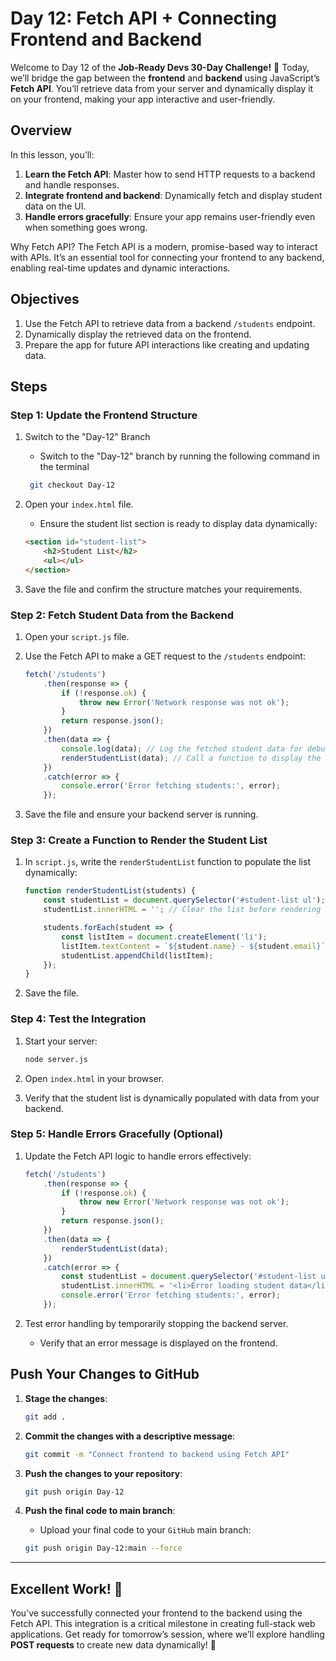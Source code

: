 # Day 12: Fetch API + Connecting Frontend and Backend

Welcome to Day 12 of the **Job-Ready Devs 30-Day Challenge!** 🎉 Today, we’ll bridge the gap between the **frontend** and **backend** using JavaScript’s **Fetch API**. You’ll retrieve data from your server and dynamically display it on your frontend, making your app interactive and user-friendly.

## Overview
In this lesson, you’ll:

1. **Learn the Fetch API**: Master how to send HTTP requests to a backend and handle responses.
2. **Integrate frontend and backend**: Dynamically fetch and display student data on the UI.
3. **Handle errors gracefully**: Ensure your app remains user-friendly even when something goes wrong.  

Why Fetch API?
The Fetch API is a modern, promise-based way to interact with APIs. It’s an essential tool for connecting your frontend to any backend, enabling real-time updates and dynamic interactions.


## Objectives
1. Use the Fetch API to retrieve data from a backend `/students` endpoint.
2. Dynamically display the retrieved data on the frontend.
3. Prepare the app for future API interactions like creating and updating data.

## Steps
### Step 1: Update the Frontend Structure
1. Switch to the "Day-12" Branch
    - Switch to the "Day-12" branch by running the following command in the terminal
    ```bash
     git checkout Day-12
    ```

2. Open your `index.html` file.
    - Ensure the student list section is ready to display data dynamically:

    ```html
    <section id="student-list">
        <h2>Student List</h2>
        <ul></ul>
    </section>
    ```

3. Save the file and confirm the structure matches your requirements.


### Step 2: Fetch Student Data from the Backend
1. Open your `script.js` file.
2. Use the Fetch API to make a GET request to the `/students` endpoint:
    ```javascript
    fetch('/students')
        .then(response => {
            if (!response.ok) {
                throw new Error('Network response was not ok');
            }
            return response.json();
        })
        .then(data => {
            console.log(data); // Log the fetched student data for debugging
            renderStudentList(data); // Call a function to display the data
        })
        .catch(error => {
            console.error('Error fetching students:', error);
        });
    ```

3. Save the file and ensure your backend server is running.

### Step 3: Create a Function to Render the Student List
1. In `script.js`, write the `renderStudentList` function to populate the list dynamically:
    ```javascript
    function renderStudentList(students) {
        const studentList = document.querySelector('#student-list ul');
        studentList.innerHTML = ''; // Clear the list before rendering

        students.forEach(student => {
            const listItem = document.createElement('li');
            listItem.textContent = `${student.name} - ${student.email}`;
            studentList.appendChild(listItem);
        });
    }
    ```

2. Save the file.


### Step 4: Test the Integration
1. Start your server:
    ```bash
    node server.js
    ```

2. Open `index.html` in your browser.
3. Verify that the student list is dynamically populated with data from your backend.


### Step 5: Handle Errors Gracefully (Optional)
1. Update the Fetch API logic to handle errors effectively:
    ```javascript
    fetch('/students')
        .then(response => {
            if (!response.ok) {
                throw new Error('Network response was not ok');
            }
            return response.json();
        })
        .then(data => {
            renderStudentList(data);
        })
        .catch(error => {
            const studentList = document.querySelector('#student-list ul');
            studentList.innerHTML = '<li>Error loading student data</li>';
            console.error('Error fetching students:', error);
        });
    ```

2. Test error handling by temporarily stopping the backend server.
    - Verify that an error message is displayed on the frontend.


## Push Your Changes to GitHub
1. **Stage the changes**:
    ```bash
    git add .
    ```

2. **Commit the changes with a descriptive message**:
    ```bash
    git commit -m "Connect frontend to backend using Fetch API"
    ```

3. **Push the changes to your repository**:
    ```bash
    git push origin Day-12
    ```

4. **Push the final code to main branch**:
    - Upload your final code to your `GitHub` main branch:
    ```bash
    git push origin Day-12:main --force
    ```

---

## Excellent Work! 🎉
You’ve successfully connected your frontend to the backend using the Fetch API. This integration is a critical milestone in creating full-stack web applications. Get ready for tomorrow’s session, where we’ll explore handling **POST requests** to create new data dynamically! 🚀

